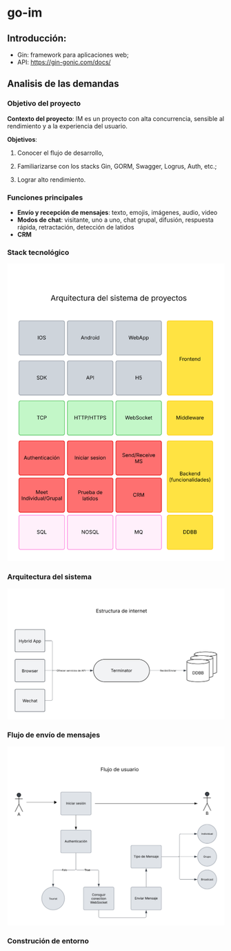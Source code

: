 # go-im

## Introducción:

* Gin: framework para aplicaciones web;​
* API: https://gin-gonic.com/docs/

## Analisis de las demandas

### Objetivo del proyecto 

**Contexto del proyecto**: IM es un proyecto con alta concurrencia, sensible al rendimiento y a la experiencia del usuario.​

**Objetivos**: 

1) Conocer el flujo de desarrollo, 

2) Familiarizarse con los stacks Gin, GORM, Swagger, Logrus, Auth, etc.; 

3) Lograr alto rendimiento.

### Funciones principales

* **Envío y recepción de mensajes**: texto, emojis, imágenes, audio, video​
* **Modos de chat**: visitante, uno a uno, chat grupal, difusión, respuesta rápida, retractación, detección de latidos​
* **CRM**

### Stack tecnológico

![Arquitectura del Sistema](./img/arquitectura_de_proyectos.png)

### Arquitectura del sistema

![Estructura de Internet](./img/estructura_de_internet.png)

### Flujo de envío de mensajes

![Flujo de Mensajes](./img/flujo_de_usuario.png)

### Construción de entorno

